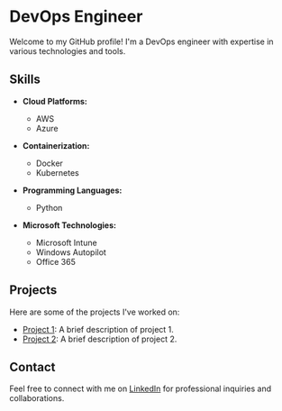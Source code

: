 # DevOps Engineer

Welcome to my GitHub profile! I'm a DevOps engineer with expertise in various technologies and tools.

## Skills

- **Cloud Platforms:**
  - AWS
  - Azure

- **Containerization:**
  - Docker
  - Kubernetes

- **Programming Languages:**
  - Python

- **Microsoft Technologies:**
  - Microsoft Intune
  - Windows Autopilot
  - Office 365

## Projects

Here are some of the projects I've worked on:

- [Project 1](link-to-project1): A brief description of project 1.
- [Project 2](link-to-project2): A brief description of project 2.

## Contact

Feel free to connect with me on [LinkedIn](your-linkedin-profile-link) for professional inquiries and collaborations.


